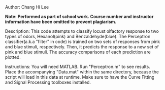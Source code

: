 Author: Chang Hi Lee

**Note: Performed as part of school work. Course number and instructor information have been omitted to prevent plagiarism.**

Description: This code attempts to classify locust olfactory response to two types of odors, Hexanol(pink) and Benzaldehyde(blue). The Perceptron classifier(a.k.a "filter" in code) is trained on two sets of responses from pink and blue stimuli, respectively. Then, it predicts the response to a new set of pink and blue stimuli. The accuracy comparisons of each prediction are plotted.

Instructions: You will need MATLAB. Run "Perceptron.m" to see results. Place the accompanying "Data.mat" within the same directory, because the script will load in this data at runtime. Make sure to have the Curve Fitting and Signal Processing toolboxes installed.
